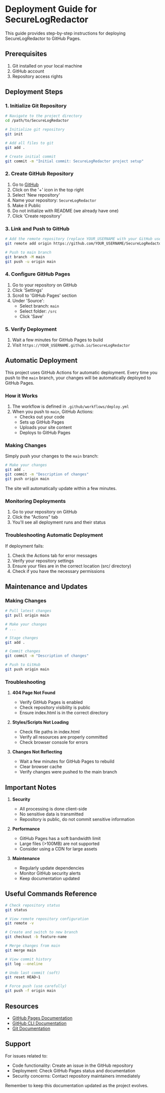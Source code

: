 # Deployment Guide for SecureLogRedactor

This guide provides step-by-step instructions for deploying SecureLogRedactor to GitHub Pages.

## Prerequisites

1. Git installed on your local machine
2. GitHub account
3. Repository access rights

## Deployment Steps

### 1. Initialize Git Repository

```bash
# Navigate to the project directory
cd /path/to/SecureLogRedactor

# Initialize git repository
git init

# Add all files to git
git add .

# Create initial commit
git commit -m "Initial commit: SecureLogRedactor project setup"
```

### 2. Create GitHub Repository

1. Go to [GitHub](https://github.com)
2. Click on the '+' icon in the top right
3. Select 'New repository'
4. Name your repository: `SecureLogRedactor`
5. Make it Public
6. Do not initialize with README (we already have one)
7. Click 'Create repository'

### 3. Link and Push to GitHub

```bash
# Add the remote repository (replace YOUR_USERNAME with your GitHub username)
git remote add origin https://github.com/YOUR_USERNAME/SecureLogRedactor.git

# Push to main branch
git branch -M main
git push -u origin main
```

### 4. Configure GitHub Pages

1. Go to your repository on GitHub
2. Click 'Settings'
3. Scroll to 'GitHub Pages' section
4. Under 'Source':
   - Select branch: `main`
   - Select folder: `/src`
   - Click 'Save'

### 5. Verify Deployment

1. Wait a few minutes for GitHub Pages to build
2. Visit `https://YOUR_USERNAME.github.io/SecureLogRedactor`

## Automatic Deployment

This project uses GitHub Actions for automatic deployment. Every time you push to the `main` branch, your changes will be automatically deployed to GitHub Pages.

### How it Works

1. The workflow is defined in `.github/workflows/deploy.yml`
2. When you push to `main`, GitHub Actions:
   - Checks out your code
   - Sets up GitHub Pages
   - Uploads your site content
   - Deploys to GitHub Pages

### Making Changes

Simply push your changes to the `main` branch:
```bash
# Make your changes
git add .
git commit -m "Description of changes"
git push origin main
```

The site will automatically update within a few minutes.

### Monitoring Deployments

1. Go to your repository on GitHub
2. Click the "Actions" tab
3. You'll see all deployment runs and their status

### Troubleshooting Automatic Deployment

If deployment fails:
1. Check the Actions tab for error messages
2. Verify your repository settings
3. Ensure your files are in the correct location (src/ directory)
4. Check if you have the necessary permissions

## Maintenance and Updates

### Making Changes

```bash
# Pull latest changes
git pull origin main

# Make your changes
# ...

# Stage changes
git add .

# Commit changes
git commit -m "Description of changes"

# Push to GitHub
git push origin main
```

### Troubleshooting

1. **404 Page Not Found**
   - Verify GitHub Pages is enabled
   - Check repository visibility is public
   - Ensure index.html is in the correct directory

2. **Styles/Scripts Not Loading**
   - Check file paths in index.html
   - Verify all resources are properly committed
   - Check browser console for errors

3. **Changes Not Reflecting**
   - Wait a few minutes for GitHub Pages to rebuild
   - Clear browser cache
   - Verify changes were pushed to the main branch

## Important Notes

1. **Security**
   - All processing is done client-side
   - No sensitive data is transmitted
   - Repository is public, do not commit sensitive information

2. **Performance**
   - GitHub Pages has a soft bandwidth limit
   - Large files (>100MB) are not supported
   - Consider using a CDN for large assets

3. **Maintenance**
   - Regularly update dependencies
   - Monitor GitHub security alerts
   - Keep documentation updated

## Useful Commands Reference

```bash
# Check repository status
git status

# View remote repository configuration
git remote -v

# Create and switch to new branch
git checkout -b feature-name

# Merge changes from main
git merge main

# View commit history
git log --oneline

# Undo last commit (soft)
git reset HEAD~1

# Force push (use carefully)
git push -f origin main
```

## Resources

- [GitHub Pages Documentation](https://docs.github.com/en/pages)
- [GitHub CLI Documentation](https://cli.github.com/manual/)
- [Git Documentation](https://git-scm.com/doc)

## Support

For issues related to:
- Code functionality: Create an issue in the GitHub repository
- Deployment: Check GitHub Pages status and documentation
- Security concerns: Contact repository maintainers immediately

Remember to keep this documentation updated as the project evolves.
